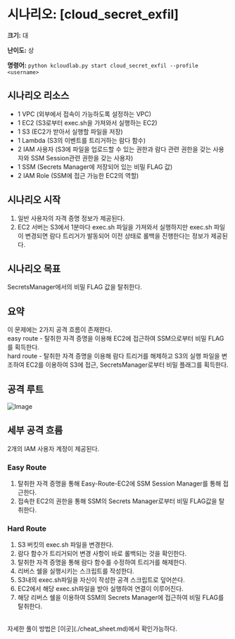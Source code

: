 # 시나리오: [cloud_secret_exfil]
**크기:** 대

**난이도:** 상

**명령어:** `python kcloudlab.py start cloud_secret_exfil --profile <username>`

## 시나리오 리소스
- 1 VPC (외부에서 접속이 가능하도록 설정하는 VPC)
- 1 EC2 (S3로부터 exec.sh을 가져와서 실행하는 EC2)
- 1 S3 (EC2가 받아서 실행할 파일을 저장)
- 1 Lambda (S3의 이벤트를 트리거하는 람다 함수)
- 2 IAM 사용자 (S3에 파일을 업로드할 수 있는 권한과 람다 관련 권한을 갖는 사용자와 SSM Session관련 권한을 갖는 사용자)
- 1 SSM (Secrets Manager에 저장되어 있는 비밀 FLAG 값)
- 2 IAM Role (SSM에 접근 가능한 EC2의 역할)

## 시나리오 시작
1. 일반 사용자의 자격 증명 정보가 제공된다.
2. EC2 서버는 S3에서 1분마다 exec.sh 파일을 가져와서 실행하지만 exec.sh 파일이 변경되면 람다 트리거가 발동되어 이전 상태로 롤백을 진행한다는 정보가 제공된다.

## 시나리오 목표
SecretsManager에서의 비밀 FLAG 값을 탈취한다.

## 요약
이 문제에는 2가지 공격 흐름이 존재한다.  
easy route - 탈취한 자격 증명을 이용해 EC2에 접근하여 SSM으로부터 비밀 FLAG를 획득한다.  
hard route - 탈취한 자격 증명을 이용해 람다 트리거를 해제하고 S3의 실행 파일을 변조하여 EC2를 이용하여 S3에 접근, SecretsManager로부터 비밀 플래그를 획득한다.  


## 공격 루트
![Image](https://github.com/user-attachments/assets/b2868f6b-c1e4-46c5-9184-f11a207b024b)


## 세부 공격 흐름
2개의 IAM 사용자 계정이 제공된다.
<br/>
  ### Easy Route  <br/>
  1. 탈취한 자격 증명을 통해 Easy-Route-EC2에 SSM Session Manager를 통해 접근한다.<br/>
  2. 접속한 EC2의 권한을 통해 SSM의 Secrets Manager로부터 비밀 FLAG값을 탈취한다.

     
  ### Hard Route
  1. S3 버킷의 exec.sh 파일을 변경한다.<br/>
  2. 람다 함수가 트리거되어 변경 사항이 바로 롤백되는 것을 확인한다.<br/>
  3. 탈취한 자격 증명을 통해 람다 함수를 수정하여 트리거를 해제한다.<br/>
  4. 리버스 쉘을 실행시키는 스크립트를 작성한다.<br/>
  5. S3내의 exec.sh파일을 자신이 작성한 공격 스크립트로 덮어쓴다.<br/>
  6. EC2에서 해당 exec.sh파일을 받아 실행하여 연결이 이루어진다.<br/>
  7. 해당 리버스 쉘을 이용하여 SSM의 Secrets Manager에 접근하여 비밀 FLAG를 탈취한다.<br/>

  <br/>
자세한 풀이 방법은 [이곳](./cheat_sheet.md)에서 확인가능하다.  
